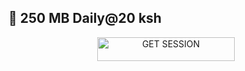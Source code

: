 ## 🚀 250 MB Daily@20 ksh

<p align="center">
  <a href="https://www.ibrahimadams.site/scanner">
    <img title="GET SESSION" src="https://img.shields.io/badge/GET SESSION-blue?style=for-the-badge&logo=bwm" width="220" height="38.45"/>
  </a>
</p>
